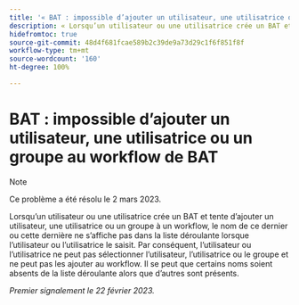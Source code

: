 ```yaml
---
title: '« BAT : impossible d’ajouter un utilisateur, une utilisatrice ou un groupe au workflow de BAT »'
description: « Lorsqu’un utilisateur ou une utilisatrice crée un BAT et tente d’ajouter un utilisateur, une utilisatrice ou un groupe à un workflow, le nom de ce dernier ou cette dernière ne s’affiche pas dans la liste déroulante lorsque l’utilisateur ou l’utilisatrice le saisit. Par conséquent, l’utilisateur ou l’utilisatrice ne peut pas sélectionner l’utilisateur, l’utilisatrice ou le groupe et ne peut pas les ajouter au workflow. Il se peut que certains noms soient absents de la liste déroulante alors que d’autres sont présents. »
hidefromtoc: true
source-git-commit: 48d4f681fcae589b2c39de9a73d29c1f6f851f8f
workflow-type: tm+mt
source-wordcount: '160'
ht-degree: 100%

---
```



# BAT : impossible d’ajouter un utilisateur, une utilisatrice ou un groupe au workflow de BAT

>[!NOTE]
>
>Ce problème a été résolu le 2 mars 2023.

Lorsqu’un utilisateur ou une utilisatrice crée un BAT et tente d’ajouter un utilisateur, une utilisatrice ou un groupe à un workflow, le nom de ce dernier ou cette dernière ne s’affiche pas dans la liste déroulante lorsque l’utilisateur ou l’utilisatrice le saisit. Par conséquent, l’utilisateur ou l’utilisatrice ne peut pas sélectionner l’utilisateur, l’utilisatrice ou le groupe et ne peut pas les ajouter au workflow. Il se peut que certains noms soient absents de la liste déroulante alors que d’autres sont présents.

_Premier signalement le 22 février 2023._

